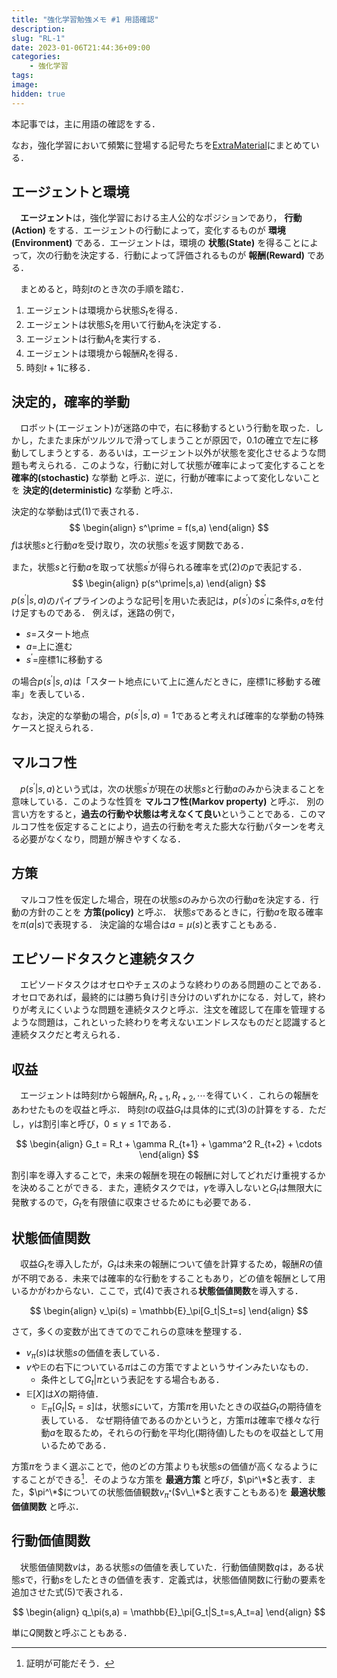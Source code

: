 ```yaml
---
title: "強化学習勉強メモ #1 用語確認"
description: 
slug: "RL-1"
date: 2023-01-06T21:44:36+09:00
categories:
    - 強化学習
tags:
image: 
hidden: true
---
```



本記事では，主に用語の確認をする．

なお，強化学習において頻繁に登場する記号たちを[ExtraMaterial](/my-blog-4/contents/rl-ex/)にまとめている．

## エージェントと環境
　**エージェント**は，強化学習における主人公的なポジションであり， **行動(Action)** をする．エージェントの行動によって，変化するものが **環境(Environment)** である．エージェントは，環境の **状態(State)** を得ることによって，次の行動を決定する．行動によって評価されるものが **報酬(Reward)** である．

　まとめると，時刻$t$のとき次の手順を踏む．
1. エージェントは環境から状態$S_t$を得る．
2. エージェントは状態$S_t$を用いて行動$A_t$を決定する．
3. エージェントは行動$A_t$を実行する．
4. エージェントは環境から報酬$R_t$を得る．
5. 時刻$t+1$に移る．


## 決定的，確率的挙動
　ロボット(エージェント)が迷路の中で，右に移動するという行動を取った．しかし，たまたま床がツルツルで滑ってしまうことが原因で，$0.1$の確立で左に移動してしまうとする．あるいは，エージェント以外が状態を変化させるような問題も考えられる．このような，行動に対して状態が確率によって変化することを **確率的(stochastic)** な挙動 と呼ぶ．逆に，行動が確率によって変化しないことを **決定的(deterministic)** な挙動 と呼ぶ．

決定的な挙動は式($1$)で表される．
$$
\begin{align}
s^\prime = f(s,a)
\end{align}
$$
$f$は状態$s$と行動$a$を受け取り，次の状態$s^\prime$を返す関数である．

また，状態$s$と行動$a$を取って状態$s^\prime$が得られる確率を式($2$)の$p$で表記する．
$$
\begin{align}
p(s^\prime|s,a)
\end{align}
$$
$p(s^\prime|s,a)$のパイプラインのような記号$|$を用いた表記は，$p(s^\prime)$の$s^\prime$に条件$s,a$を付け足すものである．
例えば，迷路の例で，
- $s$=スタート地点
- $a$=上に進む
- $s^\prime$=座標1に移動する

の場合$p(s^\prime|s,a)$は「スタート地点にいて上に進んだときに，座標1に移動する確率」を表している．

なお，決定的な挙動の場合，$p(s^\prime|s,a)=1$であると考えれば確率的な挙動の特殊ケースと捉えられる．

## マルコフ性
　$p(s^\prime|s,a)$という式は，次の状態$s^\prime$が現在の状態$s$と行動$a$のみから決まることを意味している．このような性質を **マルコフ性(Markov property)** と呼ぶ．
別の言い方をすると，**過去の行動や状態は考えなくて良い**ということである．このマルコフ性を仮定することにより，過去の行動を考えた膨大な行動パターンを考える必要がなくなり，問題が解きやすくなる．

## 方策
　マルコフ性を仮定した場合，現在の状態$s$のみから次の行動$a$を決定する．行動の方針のことを **方策(policy)** と呼ぶ．
状態$s$であるときに，行動$a$を取る確率を$\pi(a|s)$で表現する．
決定論的な場合は$a=\mu(s)$と表すこともある．

## エピソードタスクと連続タスク
　エピソードタスクはオセロやチェスのような終わりのある問題のことである．オセロであれば，最終的には勝ち負け引き分けのいずれかになる．対して，終わりが考えにくいような問題を連続タスクと呼ぶ．注文を確認して在庫を管理するような問題は，これといった終わりを考えないエンドレスなものだと認識すると連続タスクだと考えられる．

## 収益
　エージェントは時刻$t$から報酬$R_t,R_{t+1},R_{t+2},\cdots$を得ていく．これらの報酬をあわせたものを収益と呼ぶ．
時刻$t$の収益$G_t$は具体的に式($3$)の計算をする．ただし，$\gamma$は割引率と呼び，$0\leq \gamma \leq 1$である．

$$
\begin{align}
G_t = R_t + \gamma R_{t+1} + \gamma^2 R_{t+2} + \cdots
\end{align}
$$

割引率を導入することで，未来の報酬を現在の報酬に対してどれだけ重視するかを決めることができる．また，連続タスクでは，$\gamma$を導入しないと$G_t$は無限大に発散するので，$G_t$を有限値に収束させるためにも必要である．

## 状態価値関数
　収益$G_t$を導入したが，$G_t$は未来の報酬について値を計算するため，報酬$R$の値が不明である．未来では確率的な行動をすることもあり，どの値を報酬として用いるかがわからない．ここで，式($4$)で表される**状態価値関数**を導入する．

$$
\begin{align}
v_\pi(s) = \mathbb{E}_\pi[G_t|S_t=s]
\end{align}
$$

さて，多くの変数が出てきてのでこれらの意味を整理する．
- $v_\pi(s)$は状態$s$の価値を表している．
- $v$や$\mathbb{E}$の右下についている$\pi$はこの方策ですよというサインみたいなもの．
    - 条件として$G_t|\pi$という表記をする場合もある．
- $\mathbb{E} [ X ]$は$X$の期待値．
    - $\mathbb{E}_\pi[G_t|S_t=s]$は，状態$s$にいて，方策$\pi$を用いたときの収益$G_t$の期待値を表している． なぜ期待値であるのかというと，方策$\pi$は確率で様々な行動$a$を取るため，それらの行動を平均化(期待値)したものを収益として用いるためである．

方策$\pi$をうまく選ぶことで，他のどの方策よりも状態$s$の価値が高くなるようにすることができる[^1]．そのような方策を **最適方策** と呼び，$\pi^\*$と表す．また，$\pi^\*$についての状態価値観数$v_{\pi^*}$($v\_\*$と表すこともある)を **最適状態価値関数** と呼ぶ．

[^1]:証明が可能だそう．

## 行動価値関数
　状態価値関数$v$は，ある状態$s$の価値を表していた．行動価値関数$q$は，ある状態$s$で，行動$s$をしたときの価値を表す．定義式は，状態価値関数に行動の要素を追加させた式$(5)$で表される．

$$
\begin{align}
q_\pi(s,a) = \mathbb{E}_\pi[G_t|S_t=s,A_t=a]
\end{align}
$$

単に$Q$関数と呼ぶこともある．


